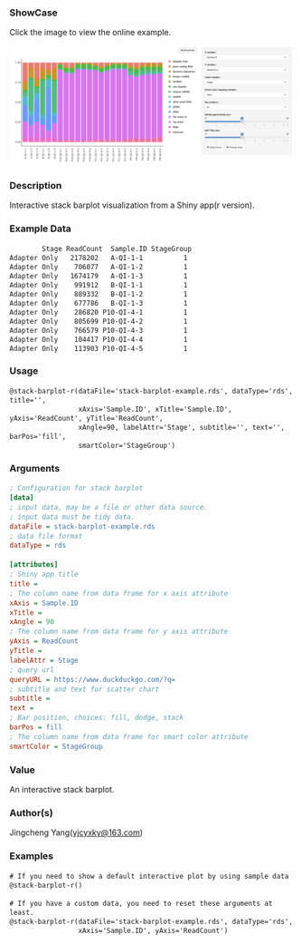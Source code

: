 ### ShowCase

Click the image to view the online example.

<a href="https://biovis-report-example1.3steps.cn/project/single_nucleotide_polymorphism.html#mutation-frequency" target="_blank">
    <img src="/assets/images/plugins/stack-barplot-r.png">
</a>

### Description
Interactive stack barplot visualization from a Shiny app(r version).

### Example Data
```
        Stage ReadCount  Sample.ID StageGroup
Adapter Only   2178202   A-QI-1-1          1
Adapter Only    706077   A-QI-1-2          1
Adapter Only   1674179   A-QI-1-3          1
Adapter Only    991912   B-QI-1-1          1
Adapter Only    889332   B-QI-1-2          1
Adapter Only    677786   B-QI-1-3          1
Adapter Only    286820 P10-QI-4-1          1
Adapter Only    805699 P10-QI-4-2          1
Adapter Only    766579 P10-QI-4-3          1
Adapter Only    104417 P10-QI-4-4          1
Adapter Only    113903 P10-QI-4-5          1
```

### Usage

```
@stack-barplot-r(dataFile='stack-barplot-example.rds', dataType='rds', title='',
                 xAxis='Sample.ID', xTitle='Sample.ID', yAxis='ReadCount', yTitle='ReadCount',
                 xAngle=90, labelAttr='Stage', subtitle='', text='', barPos='fill',
                 smartColor='StageGroup')
```

### Arguments

```ini
; Configuration for stack barplot
[data]
; input data, may be a file or other data source.
; input data must be tidy data.
dataFile = stack-barplot-example.rds
; data file format
dataType = rds

[attributes]
; Shiny app title
title =
; The column name from data frame for x axis attribute
xAxis = Sample.ID
xTitle =
xAngle = 90
; The column name from data frame for y axis attribute
yAxis = ReadCount
yTitle =
labelAttr = Stage
; query url
queryURL = https://www.duckduckgo.com/?q=
; subtitle and text for scatter chart
subtitle =
text =
; Bar position, choices: fill, dodge, stack
barPos = fill
; The column name from data frame for smart color attribute
smartColor = StageGroup
```

### Value
An interactive stack barplot.

### Author(s)
Jingcheng Yang(yjcyxky@163.com)

### Examples

```
# If you need to show a default interactive plot by using sample data
@stack-barplot-r()

# If you have a custom data, you need to reset these arguments at least.
@stack-barplot-r(dataFile='stack-barplot-example.rds', dataType='rds',
                 xAxis='Sample.ID', yAxis='ReadCount')
```